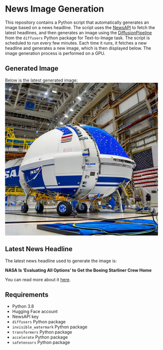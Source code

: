 # News Image Generation
This repository contains a Python script that automatically generates an image based on a news headline. The script uses the [NewsAPI](https://newsapi.org/) to fetch the latest headlines, and then generates an image using the [DiffusionPipeline](https://github.com/huggingface/diffusers) from the `diffusers` Python package for Text-to-Image task.
The script is scheduled to run every few minutes. Each time it runs, it fetches a new headline and generates a new image, which is then displayed below. The image generation process is performed on a GPU.

## Generated Image
Below is the latest generated image:
![Generated Image](image.png)

## Latest News Headline
The latest news headline used to generate the image is:

**NASA Is ‘Evaluating All Options’ to Get the Boeing Starliner Crew Home**

You can read more about it [here](https://news.google.com/rss/articles/CBMieEFVX3lxTFBNSmNvUTNMT2FBNF9RUU96OVE0VUtuWjhGUzlTeWlCS0JmS2k3UFZ3VklSS192ZEw5Tm03cGpJRTFQeUR6S2Rndl96R21Hd3NRX25vWXEwYTkwYXowYzZZU2Y1dm16V0lyMzJwMnk3djk0bVp4dHdmQw?oc=5).

## Requirements
- Python 3.8
- Hugging Face account
- NewsAPI key
- `diffusers` Python package
- `invisible_watermark` Python package
- `transformers` Python package
- `accelerate` Python package
- `safetensors` Python package
